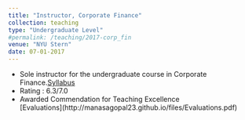 ```yaml
---
title: "Instructor, Corporate Finance"
collection: teaching
type: "Undergraduate Level"
#permalink: /teaching/2017-corp_fin
venue: "NYU Stern"
date: 07-01-2017
---
```


<ul>
  <li>Sole instructor for the undergraduate course in Corporate Finance.<a href="http://manasagopal23.github.io/files/Syllabus_updated.pdf">Syllabus</a> </li> 
  <li>Rating : 6.3/7.0</li> 
  <li>Awarded Commendation for Teaching Excellence</li>   [Evaluations](http://manasagopal23.github.io/files/Evaluations.pdf) 
</ul> 

